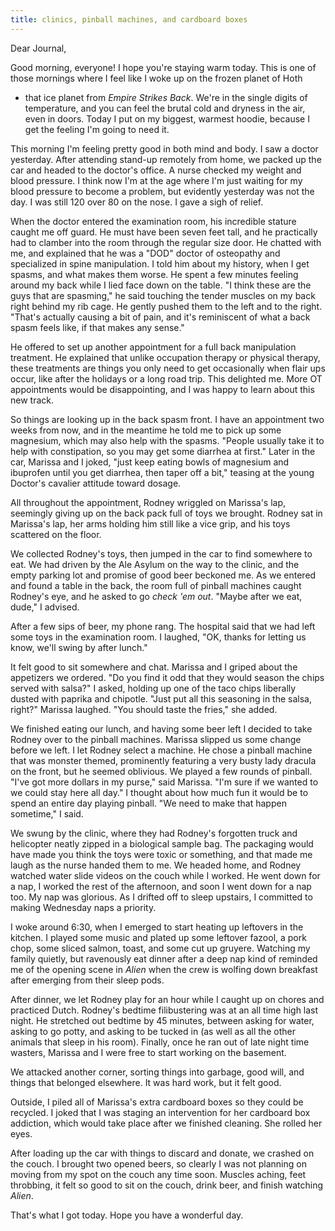 ```yaml
---
title: clinics, pinball machines, and cardboard boxes
---
```


Dear Journal,

Good morning, everyone! I hope you're staying warm today. This is one of
those mornings where I feel like I woke up on the frozen planet of Hoth
- that ice planet from *Empire Strikes Back*. We're in the single digits
of temperature, and you can feel the brutal cold and dryness in the air,
even in doors. Today I put on my biggest, warmest hoodie, because I get
the feeling I'm going to need it.

This morning I'm feeling pretty good in both mind and body. I saw a
doctor yesterday. After attending stand-up remotely from home, we packed
up the car and headed to the doctor's office. A nurse checked my weight
and blood pressure. I think now I'm at the age where I'm just waiting
for my blood pressure to become a problem, but evidently yesterday was
not the day. I was still 120 over 80 on the nose. I gave a sigh of
relief.

When the doctor entered the examination room, his incredible stature
caught me off guard. He must have been seven feet tall, and he
practically had to clamber into the room through the regular size door.
He chatted with me, and explained that he was a "DOD" doctor of
osteopathy and specialized in spine manipulation. I told him about my
history, when I get spasms, and what makes them worse. He spent a few
minutes feeling around my back while I lied face down on the table. "I
think these are the guys that are spasming," he said touching the tender
muscles on my back right behind my rib cage. He gently pushed them to
the left and to the right. "That's actually causing a bit of pain, and
it's reminiscent of what a back spasm feels like, if that makes any
sense."

He offered to set up another appointment for a full back manipulation
treatment. He explained that unlike occupation therapy or physical
therapy, these treatments are things you only need to get occasionally
when flair ups occur, like after the holidays or a long road trip. This
delighted me. More OT appointments would be disappointing, and I was
happy to learn about this new track.

So things are looking up in the back spasm front. I have an appointment
two weeks from now, and in the meantime he told me to pick up some
magnesium, which may also help with the spasms. "People usually take it
to help with constipation, so you may get some diarrhea at first." Later
in the car, Marissa and I joked, "just keep eating bowls of magnesium
and ibuprofen until you get diarrhea, then taper off a bit," teasing at
the young Doctor's cavalier attitude toward dosage.

All throughout the appointment, Rodney wriggled on Marissa's lap,
seemingly giving up on the back pack full of toys we brought. Rodney sat
in Marissa's lap, her arms holding him still like a vice grip, and his
toys scattered on the floor.

We collected Rodney's toys, then jumped in the car to find somewhere to
eat. We had driven by the Ale Asylum on the way to the clinic, and the
empty parking lot and promise of good beer beckoned me. As we entered
and found a table in the back, the room full of pinball machines caught
Rodney's eye, and he asked to go *check 'em out*. "Maybe after we eat,
dude," I advised.

After a few sips of beer, my phone rang. The hospital said that we had
left some toys in the examination room. I laughed, "OK, thanks for
letting us know, we'll swing by after lunch."

It felt good to sit somewhere and chat. Marissa and I griped about the
appetizers we ordered. "Do you find it odd that they would season the
chips served with salsa?" I asked, holding up one of the taco chips
liberally dusted with paprika and chipotle. "Just put all this seasoning
in the salsa, right?" Marissa laughed. "You should taste the fries," she
added.

We finished eating our lunch, and having some beer left I decided to
take Rodney over to the pinball machines. Marissa slipped us some change
before we left. I let Rodney select a machine. He chose a pinball
machine that was monster themed, prominently featuring a very busty lady
dracula on the front, but he seemed oblivious. We played a few rounds of
pinball. "I've got more dollars in my purse," said Marissa. "I'm sure if
we wanted to we could stay here all day." I thought about how much fun
it would be to spend an entire day playing pinball. "We need to make
that happen sometime," I said.

We swung by the clinic, where they had Rodney's forgotten truck and
helicopter neatly zipped in a biological sample bag. The packaging would
have made you think the toys were toxic or something, and that made me
laugh as the nurse handed them to me. We headed home, and Rodney watched
water slide videos on the couch while I worked. He went down for a nap,
I worked the rest of the afternoon, and soon I went down for a nap too.
My nap was glorious. As I drifted off to sleep upstairs, I committed to
making Wednesday naps a priority.

I woke around 6:30, when I emerged to start heating up leftovers in the
kitchen. I played some music and plated up some leftover fazool, a pork
chop, some sliced salmon, toast, and some cut up gruyere. Watching my
family quietly, but ravenously eat dinner after a deep nap kind of
reminded me of the opening scene in *Alien* when the crew is wolfing
down breakfast after emerging from their sleep pods.

After dinner, we let Rodney play for an hour while I caught up on chores
and practiced Dutch. Rodney's bedtime filibustering was at an all time
high last night. He stretched out bedtime by 45 minutes, between asking
for water, asking to go potty, and asking to be tucked in (as well as
all the other animals that sleep in his room). Finally, once he ran out
of late night time wasters, Marissa and I were free to start working on
the basement.

We attacked another corner, sorting things into garbage, good will, and
things that belonged elsewhere. It was hard work, but it felt good.

Outside, I piled all of Marissa's extra cardboard boxes so they could be
recycled. I joked that I was staging an intervention for her cardboard
box addiction, which would take place after we finished cleaning. She
rolled her eyes.

After loading up the car with things to discard and donate, we crashed
on the couch. I brought two opened beers, so clearly I was not planning
on moving from my spot on the couch any time soon. Muscles aching, feet
throbbing, it felt so good to sit on the couch, drink beer, and finish
watching *Alien*.

That's what I got today. Hope you have a wonderful day.

